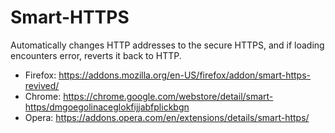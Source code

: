 # Smart-HTTPS
Automatically changes HTTP addresses to the secure HTTPS, and if loading encounters error, reverts it back to HTTP.

  * Firefox: https://addons.mozilla.org/en-US/firefox/addon/smart-https-revived/
  * Chrome: https://chrome.google.com/webstore/detail/smart-https/dmgoegolinaceglokfijjabfplickbgn
  * Opera: https://addons.opera.com/en/extensions/details/smart-https/
